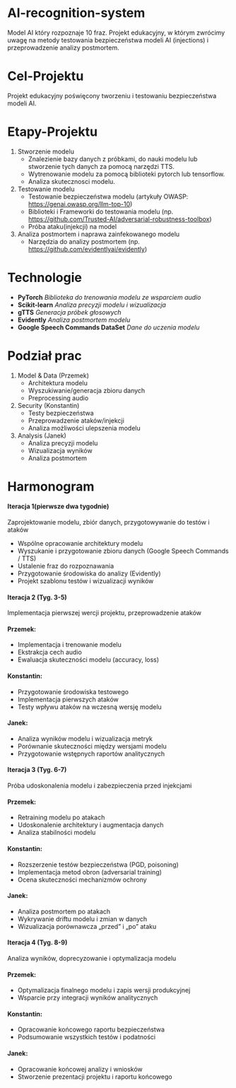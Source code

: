 # AI-recognition-system
Model AI który rozpoznaje 10 fraz. Projekt edukacyjny, w którym zwrócimy uwagę na metody testowania bezpieczeństwa modeli AI (injections) i przeprowadzenie analizy postmortem. 
# Cel-Projektu
Projekt edukacyjny poświęcony tworzeniu i testowaniu bezpieczeństwa modeli AI. 
# Etapy-Projektu
1. Stworzenie modelu
   - Znalezienie bazy danych z próbkami, do nauki modelu lub stworzenie tych danych za pomocą narzędzi TTS.
   - Wytrenowanie modelu za pomocą biblioteki pytorch lub tensorflow.
   - Analiza skutecznosci modelu.
2. Testowanie modelu
   - Testowanie bezpieczeństwa modelu (artykuły OWASP: https://genai.owasp.org/llm-top-10)
   - Biblioteki i Frameworki do testowania modelu (np. https://github.com/Trusted-AI/adversarial-robustness-toolbox)
   - Próba ataku(injekcji) na model
3. Analiza postmortem i naprawa zainfekowanego modelu
   - Narzędzia do analizy postmortem (np. https://github.com/evidentlyai/evidently)

# Technologie
- **PyTorch** *Biblioteka do trenowania modelu ze wsparciem audio*
- **Scikit-learn** *Analiza precyzji modelu i wizualizacja*
- **gTTS** *Generacja próbek głosowych*
- **Evidently** *Analiza postmortem modelu*
- **Google Speech Commands DataSet** *Dane do uczenia modelu*

# Podział prac
1. Model & Data (Przemek)
   - Architektura modelu
   - Wyszukiwanie/generacja zbioru danych
   - Preprocessing audio
2. Security (Konstantin)
   - Testy bezpieczeństwa
   - Przeprowadzenie ataków/injekcji
   - Analiza możliwości ulepszenia modelu
3. Analysis (Janek)
   - Analiza precyzji modelu
   - Wizualizacja wyników
   - Analiza postmortem

# Harmonogram
#### Iteracja 1(pierwsze dwa tygodnie)
Zaprojektowanie modelu, zbiór danych, przygotowywanie do testów i ataków

- Wspólne opracowanie architektury modelu
- Wyszukanie i przygotowanie zbioru danych (Google Speech Commands / TTS)
- Ustalenie fraz do rozpoznawania
- Przygotowanie środowiska do analizy (Evidently)
- Projekt szablonu testów i wizualizacji wyników

#### Iteracja 2 (Tyg. 3-5)
Implementacja pierwszej wercji projektu, przeprowadzenie ataków
#### Przemek:
- Implementacja i trenowanie modelu 
- Ekstrakcja cech audio
- Ewaluacja skuteczności modelu (accuracy, loss) 
#### Konstantin:
- Przygotowanie środowiska testowego
- Implementacja pierwszych ataków
- Testy wpływu ataków na wczesną wersję modelu 
#### Janek:
- Analiza wyników modelu i wizualizacja metryk 
- Porównanie skuteczności między wersjami modelu  
- Przygotowanie wstępnych raportów analitycznych

#### Iteracja 3 (Tyg. 6-7)
Próba udoskonalenia modelu i zabezpieczenia przed injekcjami
#### Przemek:
- Retraining modelu po atakach 
- Udoskonalenie architektury i augmentacja danych 
- Analiza stabilności modelu 
#### Konstantin:
- Rozszerzenie testów bezpieczeństwa (PGD, poisoning)
- Implementacja metod obron (adversarial training) 
- Ocena skuteczności mechanizmów ochrony 
#### Janek:
- Analiza postmortem po atakach 
- Wykrywanie driftu modelu i zmian w danych  
- Wizualizacja porównawcza „przed” i „po” ataku

#### Iteracja 4 (Tyg. 8-9)
Analiza wyników, doprecyzowanie i optymalizacja modelu
#### Przemek:
- Optymalizacja finalnego modelu i zapis wersji produkcyjnej  
- Wsparcie przy integracji wyników analitycznych 
#### Konstantin:
- Opracowanie końcowego raportu bezpieczeństwa 
- Podsumowanie wszystkich testów i podatności 
#### Janek:
- Opracowanie końcowej analizy i wniosków  
- Stworzenie prezentacji projektu i raportu końcowego
